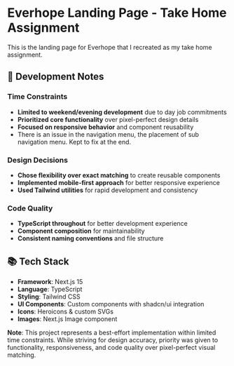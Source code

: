 # Everhope Landing Page - Take Home Assignment

This is the landing page for Everhope that I recreated as my take home assignment.

## 📝 Development Notes

### Time Constraints

- **Limited to weekend/evening development** due to day job commitments
- **Prioritized core functionality** over pixel-perfect design details
- **Focused on responsive behavior** and component reusability
- There is an issue in the navigation menu, the placement of sub navigation menu. Kept to fix at the end.

### Design Decisions

- **Chose flexibility over exact matching** to create reusable components
- **Implemented mobile-first approach** for better responsive experience
- **Used Tailwind utilities** for rapid development and consistency

### Code Quality

- **TypeScript throughout** for better development experience
- **Component composition** for maintainability
- **Consistent naming conventions** and file structure

## 📚 Tech Stack

- **Framework**: Next.js 15
- **Language**: TypeScript
- **Styling**: Tailwind CSS
- **UI Components**: Custom components with shadcn/ui integration
- **Icons**: Heroicons \& custom SVGs
- **Images**: Next.js Image component

**Note**: This project represents a best-effort implementation within limited time constraints. While striving for design accuracy, priority was given to functionality, responsiveness, and code quality over pixel-perfect visual matching.
